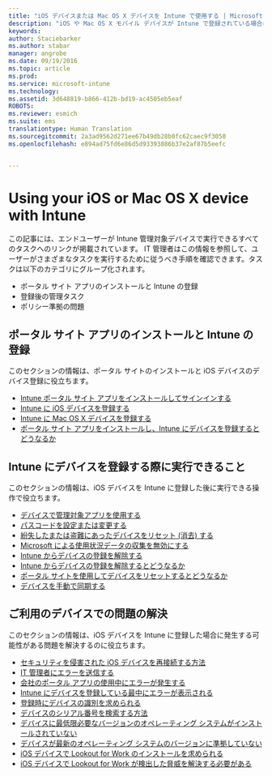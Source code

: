 ```yaml
---
title: "iOS デバイスまたは Mac OS X デバイスを Intune で使用する | Microsoft Intune"
description: "iOS や Mac OS X モバイル デバイスが Intune で登録されている場合に、デバイスで実行できるタスクへのリンクの一覧"
keywords: 
author: Staciebarker
ms.author: stabar
manager: angrobe
ms.date: 09/19/2016
ms.topic: article
ms.prod: 
ms.service: microsoft-intune
ms.technology: 
ms.assetid: 3d648819-b866-412b-bd19-ac4505eb5eaf
ROBOTS: 
ms.reviewer: esmich
ms.suite: ems
translationtype: Human Translation
ms.sourcegitcommit: 2a3ad9562d271ee67b49db28b0fc62caec9f3050
ms.openlocfilehash: e894ad75fd6e86d5d93393886b37e2af87b5eefc


---
```


# Using your iOS or Mac OS X device with Intune

この記事には、エンドユーザーが Intune 管理対象デバイスで実行できるすべてのタスクへのリンクが掲載されています。 IT 管理者はこの情報を参照して、ユーザーがさまざまなタスクを実行するために従うべき手順を確認できます。タスクは以下のカテゴリにグループ化されます。
- ポータル サイト アプリのインストールと Intune の登録
- 登録後の管理タスク
- ポリシー準拠の問題

## ポータル サイト アプリのインストールと Intune の登録

このセクションの情報は、ポータル サイトのインストールと iOS デバイスのデバイス登録に役立ちます。

- [Intune ポータル サイト アプリをインストールしてサインインする](install-and-sign-in-to-the-intune-company-portal-app-ios.md)
- [Intune に iOS デバイスを登録する](enroll-your-device-in-intune-ios.md)
- [Intune に Mac OS X デバイスを登録する](enroll-your-device-in-intune-mac-os-x.md)
- [ポータル サイト アプリをインストールし、Intune にデバイスを登録するとどうなるか](what-happens-if-you-install-the-Company-Portal-app-and-enroll-your-device-in-intune-ios.md)

## Intune にデバイスを登録する際に実行できること

このセクションの情報は、iOS デバイスを Intune に登録した後に実行できる操作で役立ちます。

- [デバイスで管理対象アプリを使用する](use-managed-apps-on-your-device-ios.md)
- [パスコードを設定または変更する](set-or-change-your-passcode-ios.md)
- [紛失したまたは盗難にあったデバイスをリセット (消去) する](reset-erase-your-lost-or-stolen-device-ios.md)
- [Microsoft による使用状況データの収集を無効にする](turn-off-microsoft-usage-data-collection-ios.md)
- [Intune からデバイスの登録を解除する](unenroll-your-device-from-intune-ios.md)
- [Intune からデバイスの登録を解除するとどうなるか](what-happens-if-you-unenroll-your-device-from-intune-ios.md)
- [ポータル サイトを使用してデバイスをリセットするとどうなるか](what-happens-if-you-reset-your-device-using-the-company-portal-ios.md)
- [デバイスを手動で同期する](sync-your-device-manually-ios.md)

## ご利用のデバイスでの問題の解決

このセクションの情報は、iOS デバイスを Intune に登録した場合に発生する可能性がある問題を解決するのに役立ちます。

- [セキュリティを侵害された iOS デバイスを再接続する方法](how-to-reconnect-a-compromised-ios-device.md)
- [IT 管理者にエラーを送信する](send-errors-to-your-it-admin-ios.md)
- [会社のポータル アプリの使用中にエラーが発生する](you-get-an-error-while-using-the-company-portal-app-ios.md)
- [Intune にデバイスを登録している最中にエラーが表示される](you-see-errors-while-trying-to-enroll-your-device-in-intune-ios.md)
- [登録時にデバイスの識別を求められる](you-are-asked-to-identify-your-device-when-trying-to-enroll-ios.md)
- [デバイスのシリアル番号を検索する方法](how-do-i-find-the-serial-number-on-my-device-ios.md)
- [デバイスに最低限必要なバージョンのオペレーティング システムがインストールされていない](device-doesnt-have-the-required-minimum-operating-system-version-ios.md)
- [デバイスが最新のオペレーティング システムのバージョンに準拠していない](device-doesnt-comply-with-the-maximum-operating-system-version-ios.md)
- [iOS デバイスで Lookout for Work のインストールを求められる](you-are-prompted-to-install-lookout-for-work-ios.md)
- [iOS デバイスで Lookout for Work が検出した脅威を解決する必要がある](you-need-to-resolve-a-threat-found-by-lookout-for-work-ios.md)



<!--HONumber=Oct16_HO2-->



